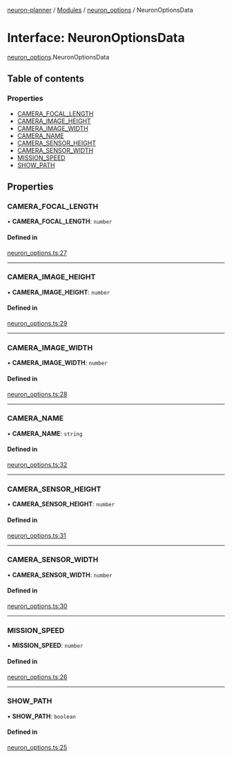 [neuron-planner](../README.md) / [Modules](../modules.md) / [neuron\_options](../modules/neuron_options.md) / NeuronOptionsData

# Interface: NeuronOptionsData

[neuron_options](../modules/neuron_options.md).NeuronOptionsData

## Table of contents

### Properties

- [CAMERA\_FOCAL\_LENGTH](neuron_options.NeuronOptionsData.md#camera_focal_length)
- [CAMERA\_IMAGE\_HEIGHT](neuron_options.NeuronOptionsData.md#camera_image_height)
- [CAMERA\_IMAGE\_WIDTH](neuron_options.NeuronOptionsData.md#camera_image_width)
- [CAMERA\_NAME](neuron_options.NeuronOptionsData.md#camera_name)
- [CAMERA\_SENSOR\_HEIGHT](neuron_options.NeuronOptionsData.md#camera_sensor_height)
- [CAMERA\_SENSOR\_WIDTH](neuron_options.NeuronOptionsData.md#camera_sensor_width)
- [MISSION\_SPEED](neuron_options.NeuronOptionsData.md#mission_speed)
- [SHOW\_PATH](neuron_options.NeuronOptionsData.md#show_path)

## Properties

### CAMERA\_FOCAL\_LENGTH

• **CAMERA\_FOCAL\_LENGTH**: `number`

#### Defined in

[neuron_options.ts:27](https://github.com/vtol-neuron/neuron-planner/blob/4fe8ba4/src/js/neuron_options.ts#L27)

___

### CAMERA\_IMAGE\_HEIGHT

• **CAMERA\_IMAGE\_HEIGHT**: `number`

#### Defined in

[neuron_options.ts:29](https://github.com/vtol-neuron/neuron-planner/blob/4fe8ba4/src/js/neuron_options.ts#L29)

___

### CAMERA\_IMAGE\_WIDTH

• **CAMERA\_IMAGE\_WIDTH**: `number`

#### Defined in

[neuron_options.ts:28](https://github.com/vtol-neuron/neuron-planner/blob/4fe8ba4/src/js/neuron_options.ts#L28)

___

### CAMERA\_NAME

• **CAMERA\_NAME**: `string`

#### Defined in

[neuron_options.ts:32](https://github.com/vtol-neuron/neuron-planner/blob/4fe8ba4/src/js/neuron_options.ts#L32)

___

### CAMERA\_SENSOR\_HEIGHT

• **CAMERA\_SENSOR\_HEIGHT**: `number`

#### Defined in

[neuron_options.ts:31](https://github.com/vtol-neuron/neuron-planner/blob/4fe8ba4/src/js/neuron_options.ts#L31)

___

### CAMERA\_SENSOR\_WIDTH

• **CAMERA\_SENSOR\_WIDTH**: `number`

#### Defined in

[neuron_options.ts:30](https://github.com/vtol-neuron/neuron-planner/blob/4fe8ba4/src/js/neuron_options.ts#L30)

___

### MISSION\_SPEED

• **MISSION\_SPEED**: `number`

#### Defined in

[neuron_options.ts:26](https://github.com/vtol-neuron/neuron-planner/blob/4fe8ba4/src/js/neuron_options.ts#L26)

___

### SHOW\_PATH

• **SHOW\_PATH**: `boolean`

#### Defined in

[neuron_options.ts:25](https://github.com/vtol-neuron/neuron-planner/blob/4fe8ba4/src/js/neuron_options.ts#L25)

